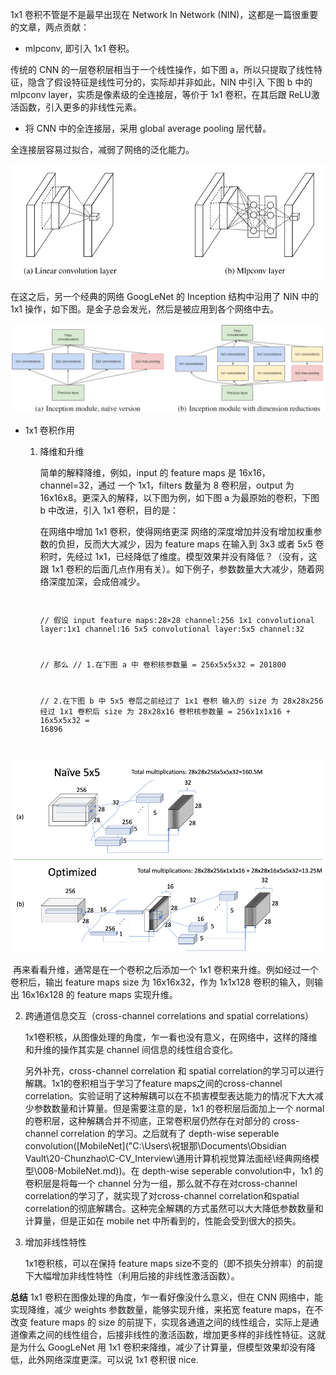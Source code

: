 1x1 卷积不管是不是最早出现在 Network In Network (NIN)，这都是一篇很重要的文章，两点贡献：

- mlpconv, 即引入 1x1 卷积。

传统的 CNN 的一层卷积层相当于一个线性操作，如下图 a，所以只提取了线性特征，隐含了假设特征是线性可分的，实际却并非如此，NIN 中引入 下图 b 中的 mlpconv layer，实质是像素级的全连接层，等价于 1x1 卷积，在其后跟 ReLU激活函数，引入更多的非线性元素。

- 将 CNN 中的全连接层，采用 global average pooling 层代替。

全连接层容易过拟合，减弱了网络的泛化能力。

![img](https://github.com/youngxiao/DeepLearning-Notes/raw/master/pic/1conv1.png)

在这之后，另一个经典的网络 GoogLeNet 的 Inception 结构中沿用了 NIN 中的 1x1 操作，如下图。是金子总会发光，然后是被应用到各个网络中去。

![img](https://github.com/youngxiao/DeepLearning-Notes/raw/master/pic/1conv3.png)



- 1x1 卷积作用

  1. 降维和升维

     简单的解释降维，例如，input 的 feature maps 是 16x16，channel=32，通过 一个 1x1，filters 数量为 8 卷积层，output 为 16x16x8。更深入的解释，以下图为例，如下图 a 为最原始的卷积，下图 b 中改进，引入 1x1 卷积，目的是：

     在网络中增加 1x1 卷积，使得网络更深
     网络的深度增加并没有增加权重参数的负担，反而大大减少，因为 feature maps 在输入到 3x3 或者 5x5 卷积时，先经过 1x1，已经降低了维度。模型效果并没有降低？（没有，这跟 1x1 卷积的后面几点作用有关）。如下例子，参数数量大大减少，随着网络深度加深，会成倍减少。
     <code>

     // 假设
     input feature maps:28×28  channel:256
     1x1 convolutional layer:1x1 channel:16
     5x5 convolutional layer:5x5 channel:32
         
     // 那么
     // 1.在下图 a 中
     卷积核参数量 = 256x5x5x32 = 201800

     // 2.在下图 b 中
     5x5 卷层之前经过了 1x1 卷积
     输入的 size 为 28x28x256 经过 1x1 卷积后 size 为 28x28x16
     卷积核参数量 = 256x1x1x16 + 16x5x5x32 = 16896

     </code>



![img](https://github.com/youngxiao/DeepLearning-Notes/raw/master/pic/1conv2.png)

​		再来看看升维，通常是在一个卷积之后添加一个 1x1 卷积来升维。例如经过一个卷积后，输出 feature maps size 为 16x16x32，作为 1x1x128 卷积的输入，则输出 16x16x128 的 feature maps 实现升维。

2. 跨通道信息交互（cross-channel correlations and spatial correlations）

   1x1卷积核，从图像处理的角度，乍一看也没有意义，在网络中，这样的降维和升维的操作其实是 channel 间信息的线性组合变化。

   另外补充，cross-channel correlation 和 spatial correlation的学习可以进行解耦。1x1的卷积相当于学习了feature maps之间的cross-channel correlation。实验证明了这种解耦可以在不损害模型表达能力的情况下大大减少参数数量和计算量。但是需要注意的是，1x1 的卷积层后面加上一个 normal 的卷积层，这种解耦合并不彻底，正常卷积层仍然存在对部分的 cross-channel correlation 的学习。之后就有了 depth-wise seperable convolution([MobileNet]("C:\Users\祝银那\Documents\Obsidian Vault\20-Chunzhao\C-CV_Interview\通用计算机视觉算法面经\经典网络模型\008-MobileNet.md))。在 depth-wise seperable convolution中，1x1 的卷积层是将每一个 channel 分为一组，那么就不存在对cross-channel correlation的学习了，就实现了对cross-channel correlation和spatial correlation的彻底解耦合。这种完全解耦的方式虽然可以大大降低参数数量和计算量，但是正如在 mobile net 中所看到的，性能会受到很大的损失。

3. 增加非线性特性

   1x1卷积核，可以在保持 feature maps size不变的（即不损失分辨率）的前提下大幅增加非线性特性（利用后接的非线性激活函数）。



**总结**
1x1 卷积在图像处理的角度，乍一看好像没什么意义，但在 CNN 网络中，能实现降维，减少 weights 参数数量，能够实现升维，来拓宽 feature maps，在不改变 feature maps 的 size 的前提下，实现各通道之间的线性组合，实际上是通道像素之间的线性组合，后接非线性的激活函数，增加更多样的非线性特征。这就是为什么 GoogLeNet 用 1x1 卷积来降维，减少了计算量，但模型效果却没有降低，此外网络深度更深。可以说 1x1 卷积很 nice.